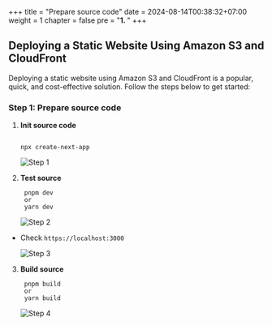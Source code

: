 +++
title = "Prepare source code"
date = 2024-08-14T00:38:32+07:00
weight = 1
chapter = false
pre = "<b>1. </b>"
+++

## Deploying a Static Website Using Amazon S3 and CloudFront

Deploying a static website using Amazon S3 and CloudFront is a popular, quick, and cost-effective solution. Follow the steps below to get started:

### Step 1: Prepare source code

1.  **Init source code**

    ```

    npx create-next-app

    ```

    ![Step 1](../images/1-prepare-nextjs/1.step.png)

2.  **Test source**

    ```
     pnpm dev
     or
     yarn dev
    ```

    ![Step 2](../images/1-prepare-nextjs/2.step.png)

- Check `https://localhost:3000`

  ![Step 3](../images/1-prepare-nextjs/3.step.png)

3. **Build source**

   ```
    pnpm build
    or
    yarn build
   ```

   ![Step 4](../images/1-prepare-nextjs/4.step.png)
